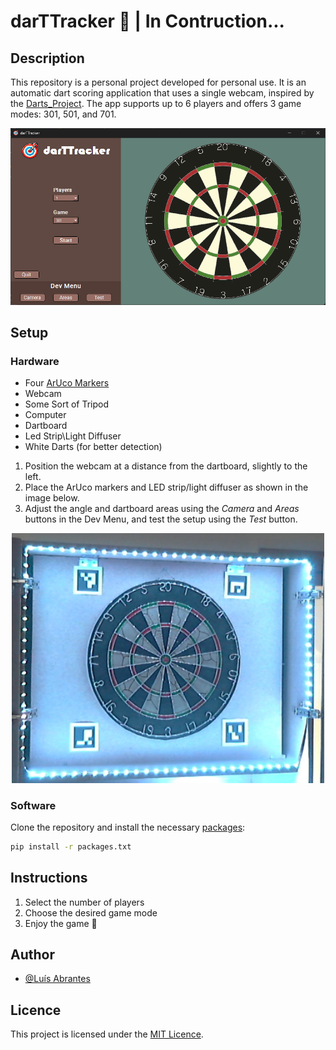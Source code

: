 # **darTTracker 🎯** | In Contruction...

## **Description**  
This repository is a personal project developed for personal use. It is an automatic dart scoring application that uses a single webcam, inspired by the [Darts_Project](https://github.com/LarsG21/Darts_Project/tree/master). The app supports up to 6 players and offers 3 game modes: 301, 501, and 701.

<p align="center">
  <img src="icons/GUI.png" alt="GUI" width="700"/>
</p>

## **Setup**
### **Hardware**
- Four [ArUco Markers](arucoMarkers)
- Webcam
- Some Sort of Tripod
- Computer
- Dartboard
- Led Strip\Light Diffuser
- White Darts (for better detection)

1. Position the webcam at a distance from the dartboard, slightly to the left.
2. Place the ArUco markers and LED strip/light diffuser as shown in the image below.
3. Adjust the angle and dartboard areas using the _Camera_ and _Areas_ buttons in the Dev Menu, and test the setup using the _Test_ button.

<p align="center">
  <img src="icons/Setup.png" alt="Setup" width="500"/>
</p>

### **Software**
Clone the repository and install the necessary [packages](packages.txt):
```bash
pip install -r packages.txt
```

## **Instructions**  
1. Select the number of players  
2. Choose the desired game mode  
3. Enjoy the game 🎯  

## **Author**  
- [@Luís Abrantes](https://github.com/abrantessss)

## **Licence**  
This project is licensed under the [MIT Licence](LICENSE).

